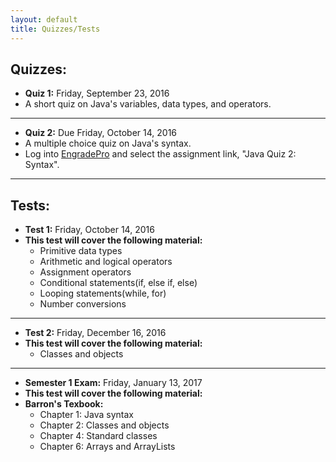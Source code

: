 ```yaml
---
layout: default
title: Quizzes/Tests
---
```

## Quizzes:

+ **Quiz 1:** Friday, September 23, 2016
+ A short quiz on Java's variables, data types, and operators.

---

+ **Quiz 2:** Due Friday, October 14, 2016
+ A multiple choice quiz on Java's syntax.
+ Log into [EngradePro](http://www.engradepro.com) and select the assignment
link, "Java Quiz 2: Syntax".

---

## Tests:

+ **Test 1:** Friday, October 14, 2016
+ **This test will cover the following material:**
  + Primitive data types
  + Arithmetic and logical operators
  + Assignment operators
  + Conditional statements(if, else if, else)
  + Looping statements(while, for)
  + Number conversions

---

+ **Test 2:** Friday, December 16, 2016
+ **This test will cover the following material:**
  + Classes and objects

---

+ **Semester 1 Exam:** Friday, January 13, 2017
+ **This test will cover the following material:**
+ **Barron's Texbook:**
  + Chapter 1: Java syntax
  + Chapter 2: Classes and objects
  + Chapter 4: Standard classes
  + Chapter 6: Arrays and ArrayLists
<!--
+ **Test 1:** Thursday, October 15, 2015
+ **This test will cover the following material:** Barron's Textbook, Chapter 1. Blue Pelican Textbook, Lessons 1, 2, 4, 8, 9, 11, 14.
+ **The following topics will not be covered:** Javadoc Comments, Final Variables, Comparing Floating-Point Numbers, The For-Each Loop, Errors and Exceptions.

---

+ **Test 2:** Monday, November 16, 2015
+ **This test will cover the following material:** Barron's Textbook, Chapter 2. Blue Pelican Textbook, Lessons 15, 33.
+ **The following topics will not be covered:** static variables, static methods, and the `this` keyword.
-->

